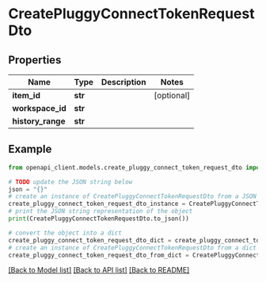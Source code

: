 # CreatePluggyConnectTokenRequestDto


## Properties

Name | Type | Description | Notes
------------ | ------------- | ------------- | -------------
**item_id** | **str** |  | [optional] 
**workspace_id** | **str** |  | 
**history_range** | **str** |  | 

## Example

```python
from openapi_client.models.create_pluggy_connect_token_request_dto import CreatePluggyConnectTokenRequestDto

# TODO update the JSON string below
json = "{}"
# create an instance of CreatePluggyConnectTokenRequestDto from a JSON string
create_pluggy_connect_token_request_dto_instance = CreatePluggyConnectTokenRequestDto.from_json(json)
# print the JSON string representation of the object
print(CreatePluggyConnectTokenRequestDto.to_json())

# convert the object into a dict
create_pluggy_connect_token_request_dto_dict = create_pluggy_connect_token_request_dto_instance.to_dict()
# create an instance of CreatePluggyConnectTokenRequestDto from a dict
create_pluggy_connect_token_request_dto_from_dict = CreatePluggyConnectTokenRequestDto.from_dict(create_pluggy_connect_token_request_dto_dict)
```
[[Back to Model list]](../README.md#documentation-for-models) [[Back to API list]](../README.md#documentation-for-api-endpoints) [[Back to README]](../README.md)


